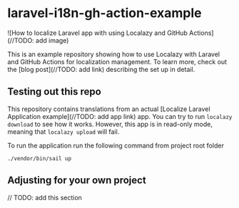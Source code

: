 # laravel-i18n-gh-action-example

![How to localize Laravel app with using Localazy and GitHub Actions](//TODO: add image)

This is an example repository showing how to use Localazy with Laravel and GitHub Actions for localization management.
To learn more, check out the [blog post](//TODO: add link) describing the set up in detail.

## Testing out this repo

This repository contains translations from an actual [Localize Laravel Application example](//TODO: add app link) app. You can try to run `localazy download` to see how it works. However, this app is in read-only mode, meaning that `localazy upload` will fail.

To run the application run the following command from project root folder

```shell
./vendor/bin/sail up
```

## Adjusting for your own project

// TODO: add this section
